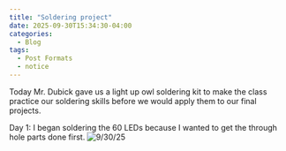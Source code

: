 ```yaml
---
title: "Soldering project"
date: 2025-09-30T15:34:30-04:00
categories:
  - Blog
tags:
  - Post Formats
  - notice
---
```


Today Mr. Dubick gave us a light up owl soldering kit to make the class practice our soldering skills before we would apply them to our final projects. 

Day 1: I began soldering the 60 LEDs because I wanted to get the through hole parts done first.
![9/30/25](IMG_0607.jpg)

